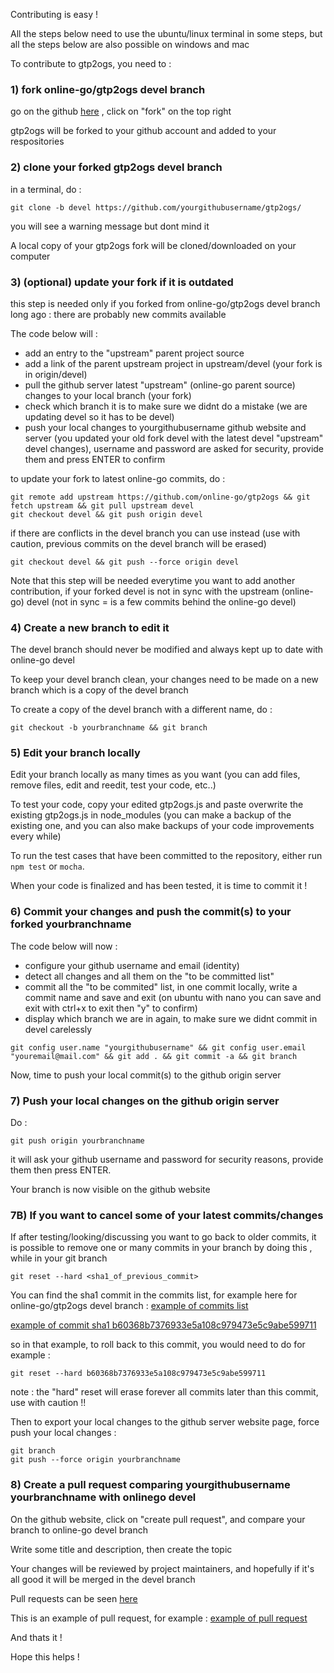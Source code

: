 Contributing is easy !

All the steps below need to use the ubuntu/linux terminal in some steps, 
but all the steps below are also possible on windows and mac

To contribute to gtp2ogs, you need to : 

### 1) fork online-go/gtp2ogs devel branch

go on the github [here](https://github.com/online-go/gtp2ogs/tree/devel) , 
click on "fork" on the top right

gtp2ogs will be forked to your github account and added to your 
respositories

### 2) clone your forked gtp2ogs devel branch

in a terminal, do :

```
git clone -b devel https://github.com/yourgithubusername/gtp2ogs/
```

you will see a warning message but dont mind it

A local copy of your gtp2ogs fork will be cloned/downloaded on your computer

### 3) (optional) update your fork if it is outdated

this step is needed only if you forked from online-go/gtp2ogs devel branch 
long ago : there are probably new commits available

The code below will : 

- add an entry to the "upstream" parent project source
- add a link of the parent upstream project in upstream/devel (your fork 
is in origin/devel)
- pull the github server latest "upstream" (online-go parent source) changes 
to your local branch (your fork)
- check which branch it is to make sure we didnt do a mistake (we are 
updating devel so it has to be devel)
- push your local changes to yourgithubusername github website and server 
(you updated your old fork devel with the latest devel "upstream" devel 
changes), username and password are asked for security, provide them and 
press ENTER to confirm

to update your fork to latest online-go commits, do :

```
git remote add upstream https://github.com/online-go/gtp2ogs && git fetch upstream && git pull upstream devel
git checkout devel && git push origin devel
```

if there are conflicts in the devel branch you can use instead (use with 
caution, previous commits on the devel branch will be erased)

```
git checkout devel && git push --force origin devel 
```

Note that this step will be needed everytime you want to add another 
contribution, if your forked devel is not in sync with the upstream 
(online-go) devel (not in sync = is a few commits behind the online-go 
devel)

### 4) Create a new branch to edit it

The devel branch should never be modified and always kept up to date with 
online-go devel

To keep your devel branch clean, your changes need to be made on a new 
branch which is a copy of the devel branch

To create a copy of the devel branch with a different name, do : 

```
git checkout -b yourbranchname && git branch
```

### 5) Edit your branch locally

Edit your branch locally as many times as you want (you can add files, 
remove files, edit and reedit, test your code, etc..)

To test your code, copy your edited gtp2ogs.js and paste overwrite 
the existing gtp2ogs.js in node_modules (you can make a backup of the 
existing one, and you can also make backups of your code improvements 
every while)

To run the test cases that have been committed to the repository, either run
`npm test` or `mocha`.

When your code is finalized and has been tested, it is time to commit it !

### 6) Commit your changes and push the commit(s) to your forked yourbranchname

The code below will now : 

- configure your github username and email (identity)
- detect all changes and all them on the "to be committed list"
- commit all the "to be commited" list, in one commit locally, 
write a commit 
name and save and exit (on ubuntu with nano you can save and exit with 
ctrl+x to exit then "y" to confirm)
- display which branch we are in again, to make sure we didnt commit 
in devel carelessly

```
git config user.name "yourgithubusername" && git config user.email "youremail@mail.com" && git add . && git commit -a && git branch
```

Now, time to push your local commit(s) to the github origin server

### 7) Push your local changes on the github origin server

Do : 

```
git push origin yourbranchname
```

it will ask your github username and password for security reasons, provide
 them then press ENTER.

Your branch is now visible on the github website

### 7B) If you want to cancel some of your latest commits/changes

If after testing/looking/discussing you want to go back to older commits, 
it is possible to remove one or many commits in your branch by doing this , 
while in your git branch 

```
git reset --hard <sha1_of_previous_commit>
```

You can find the sha1 commit in the commits list, for example here for 
online-go/gtp2ogs devel branch : 
[example of commits list](https://github.com/online-go/gtp2ogs/commits/devel)

[example of commit sha1 b60368b7376933e5a108c979473e5c9abe599711](https://github.com/online-go/gtp2ogs/commit/b60368b7376933e5a108c979473e5c9abe599711)

so in that example, to roll back to this commit, you would need to do for 
example :

```
git reset --hard b60368b7376933e5a108c979473e5c9abe599711
```

note : the "hard" reset will erase forever all commits later than this 
commit, use with caution !!

Then to export your local changes to the github server website page, 
force push your local changes : 

```
git branch
git push --force origin yourbranchname 
```

### 8) Create a pull request comparing yourgithubusername yourbranchname with onlinego devel

On the github website, click on "create pull request", and compare your 
branch to online-go devel branch

Write some title and description, then create the topic

Your changes will be reviewed by project maintainers, and hopefully 
if it's all good it will be merged in the devel branch

Pull requests can be seen [here](https://github.com/online-go/gtp2ogs/pulls)

This is an example of pull request, for example : 
[example of pull request](https://github.com/online-go/gtp2ogs/pull/81)

And thats it !

Hope this helps !

